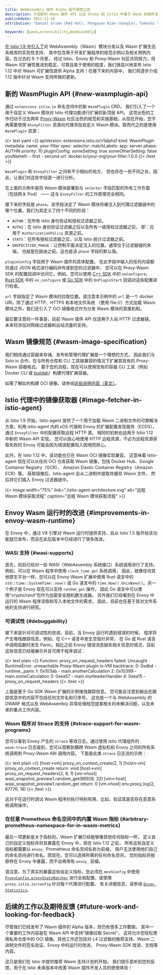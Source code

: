 ```yaml
---
title: WebAssembly 插件 Alpha 版可用性公告
description: 介绍新的 Wasm 插件 API 以及 Envoy 和 Istio 中基于 Wasm 的插件支持的更新。
publishdate: 2021-12-16
attribution: "Daniel Grimm (Red Hat), Pengyuan Bian (Google), Takeshi Yoneda (Tetrate); Translated By: Wilson Wu (DaoCloud)"

keywords: [wasm,extensibility,WebAssembly]
---
```


[在 Istio 1.9 中引入了](../wasm-progress/)对
WebAssembly（Wasm）模块分发以及 Wasm 扩展生态系统库的实验性支持，
其中包含用于开发扩展程序的规范示例以及相关用例内容。在过去的 9 个月里，
经过 Istio、Envoy 和 Proxy-Wasm 社区共同努力，将 Wasm
可扩展性推进到稳定、可靠且易于使用的程度，我们很高兴地宣布
Istio 1.12 中对 Wasm 可扩展性提供 Alpha 支持！在接下来的内容中，
我们将逐步介绍 1.12 版中针对 Wasm 支持所做的更新。

## 新的 WasmPlugin API {#new-wasmplugin-api}

通过 `extensions.istio.io` 命名空间中的新 `WasmPlugin` CRD，
我们引入了一个用于自定义 Wasm 模块对 Istio 代理功能进行扩展的新顶层 API。
这项出色的工作归功于过去两年 [Proxy-Wasm](https://github.com/proxy-wasm)
社区出色的规范和实施基础。从现在开始，您不再需要使用 `EnvoyFilter`
资源向代理添加自定义 Wasm 模块。取而代之的是使用 `WasmPlugin` 资源：

{{< text yaml >}}
apiVersion: extensions.istio.io/v1alpha1
kind: WasmPlugin
metadata:
  name: your-filter
spec:
  selector:
    matchLabels:
      app: server
  phase: AUTHN
  priority: 10
  pluginConfig:
    someSetting: true
    someOtherSetting: false
    youNameIt:
    - first
    - second
  url: docker.io/your-org/your-filter:1.0.0
{{< /text >}}

`WasmPlugin` 和 `EnvoyFilter` 之间有不少相似的地方，
但也存在一些不同之处，因此，让我们对这些字段逐一进行分析。

在上面的示例中是将 Wasm 模块部署到与 `selector` 字段匹配的所有工作负载
（包括网关 Pod） —— 这与 `EnvoyFilter` 的工作原理完全相同。

接下来的字段是 `phase`。该字段决定了 Wasm
模块将被注入到代理过滤器链中的哪个位置。我们为其定义了四个不同的阶段：

* `AUTHN`：在所有 Istio 身份验证和授权过滤器之前。
* `AUTHZ`：在 Istio 身份验证过滤器之后以及所有一级授权过滤器之前，
  即：应用于 `AuthorizationPolicy` 资源之前。
* `STATS`：在所有授权过滤器之后，以及 Istio 统计过滤器之前。
* `UNSPECIFIED_PHASE`：让控制平面决定注入的位置。通常位于过滤器链的末端，
  也就是在路由之前。这也是该 `phase` 字段的默认值。

`pluginConfig` 字段用于 Wasm 插件的具体配置。
在此字段中输入的任何内容都将通过 JSON 格式进行编码并传递到您的过滤器中，
您可以在 Proxy-Wasm SDK 的配置回调中访问它。例如，您可以使用
[C++ SDK](https://github.com/proxy-wasm/proxy-wasm-cpp-sdk/blob/fd0be8405db25de0264bdb78fae3a82668c03782/proxy_wasm_api.h#L329-L331)
中的 `onConfigure`、[Rust SDK](https://github.com/proxy-wasm/proxy-wasm-rust-sdk/blob/v0.1.4/src/dispatcher.rs#L255)
中的 `on_configure` 或 [Go SDK](https://github.com/tetratelabs/proxy-wasm-go-sdk/blob/v0.15.0/proxywasm/types/context.go#L74)
中的 `OnPluginStart` 回调对这些配置进行检索。

`url` 字段指定了 Wasm 模块的拉取位置。请注意本示例中的 `url`
是一个 docker URI。除了通过 HTTP、HTTPS 和本地文件系统
（使用 file://）方式加载 Wasm 模块之外，我们还引入了
OCI 镜像格式作为分发 Wasm 模块的首推机制。

最后要注意的一件事是，目前 Wasm 插件 API 仅适用于入站 HTTP 过滤器链。
未来将添加对网络过滤器和出站流量的支持。

## Wasm 镜像规范 {#wasm-image-specification}

我们相信通过容器来存储、发布和管理代理扩展是一个理想的方式，
因此我们与 Solo.io 合作，在与所有仓库和 CLI
工具链兼容的情况下扩展其现有的 Proxy-Wasm 容器格式。
基于您的流程，现在可以使用现有的容器 CLI 工具（例如 Docker CLI
或 [buildah](https://buildah.io/)）构建代理扩展容器。

如需了解如何构建 OCI 镜像，请参阅[这些说明内容（英文）](https://github.com/istio-ecosystem/wasm-extensions/blob/master/doc/how-to-build-oci-images.md)。

## Istio 代理中的镜像获取器 {#image-fetcher-in-istio-agent}

从 Istio 1.9 开始，Istio-agent 提供了一个用于加载 Wasm
二进制文件的可靠解决方案，利用 istio-agent 内的 xDS 代理和 Envoy
的扩展配置发现服务（ECDS），通过 `EnvoyFilter` 中的配置获取远程 HTTP 源。
相同的机制也适用于 Istio 1.12 中新的 Wasm API 实现。
您可以放心地使用 HTTP 远程资源，不必为远程资源获取失败时 Envoy
可能会因为错误配置陷入困境而担心。

此外，在 Istio 1.12 中，该功能也已在 Wasm OCI 镜像实现兼容。
这意味着 Istio-agent 现在可以从任何 OCI 仓库获取 Wasm 镜像，包括
Docker Hub、Google Container Registry（GCR）、
Amazon Elastic Container Registry（Amazon ECR）等。
获取镜像后，Istio-agent 会从二进制中提取并缓存 Wasm 文件，
然后将它们插入 Envoy 过滤器链中。

{{< image width="75%"
    link="./istio-agent-architecture.svg"
    alt="远程 Wasm 模块获取流程"
    caption="远程 Wasm 模块获取流程"
    >}}

## Envoy Wasm 运行时的改进 {#improvements-in-envoy-wasm-runtime}

在 Envoy 中，通过 V8 引擎对 Wasm 运行时提供支持，自从 Istio 1.5
版开始该功能就已发布，而且在此后版本中已经进行了很多改进。

### WASI 支持 {#wasi-supports}

首先，目前已经对一些 WASI（WebAssembly 系统接口）系统调用进行了支持。
例如，可以在 Wasm 程序中使用 `clock_time_get` 系统调用，
因此，就像任何其他原生平台一样，您可以在 Envoy Wasm 扩展中使用
Rust 语言中的 `std::time::SystemTime::now()` 或 Go 语言中的
`time.Now().UnixNano()`。另一个例子是 Envoy 现在可以支持 `random_get` 操作，
因此 Go 语言中可以使用“crypto/rand”包作为加密安全随机数生成器。
另外我们已经看到在 Envoy 中运行的 Wasm 程序读取和写入本地文件的需求，
因此，目前也在基于其对文件系统的支持进行研究。

### 可调试性 {#debuggability}

接下来是针对可调试性的改进。目前，当 Envoy 运行时遇到错误的时候，
程序将产生堆栈跟踪信息，例如，在 C++ 语言中发生空指针异常，
在 Go 或 Rust 语言中调用函数时发生 Panic。相比之前 Envoy
错误消息缺失相关信息的情况，目前这些信息已经被展示并且可用于程序调试：

{{< text plain >}}
Function: proxy_on_request_headers failed: Uncaught RuntimeError: unreachable
Proxy-Wasm plugin in-VM backtrace:
  0:  0xdbd - runtime._panic
  1:  0x103ab - main.anotherCalculation
  2:  0x10399 - main.someCalculation
  3:  0xea57 - main.myHeaderHandler
  4:  0xea15 - proxy_on_request_headers
{{< /text >}}

上面是基于 Go SDK Wasm 扩展的示例堆栈跟踪信息。
您可能会注意到输出在跟踪信息中的内容不包括任何文件名和行序号。
这也是一个与 WebAssembly 的 DWARF 格式以及 WebAssembly
异常处理规范提案相关的未解决问题，以及未来的重点工作内容。

### Wasm 程序对 Strace 的支持 {#strace-support-for-wasm-programs}

您可以看到 Envoy 产生的 `strace` 等效日志。通过使用 Istio
代理组件的 `wasm:trace` 日志级别，您可以观察到横跨 Wasm 虚拟机和
Envoy 之间的所有系统调用和 Proxy-Wasm ABI 调用内容。
下面是此类 `strace` 日志流的示例：

{{< text plain >}}
[host->vm] proxy_on_context_create(2, 1)
[host<-vm] proxy_on_context_create return: void
[host->vm] proxy_on_request_headers(2, 8, 1)
[vm->host] wasi_snapshot_preview1.random_get(86928, 32)
[vm<-host] wasi_snapshot_preview1.random_get return: 0
[vm->host] env.proxy_log(2, 87776, 18)
{{< /text >}}

这对于在运行时调试 Wasm 程序的执行特别有用，比如，验证其是否存在恶意系统调用操作。

### 在任意 Prometheus 命名空间中的内置 Wasm 指标 {#arbitrary-prometheus-namespace-for-in-wasm-metrics}

最后一项更新是关于指标的。Wasm 扩展已经能够像其他任何指标一样，
定义自己的自定义指标并将其暴露在 Envoy 中，但在 Istio 1.12 之前，
所有这些自定义指标都需要以 `envoy_` Prometheus 命名空间名称为前缀，
用户无法使用他们自己的命名空间进行命名。而现在，您可以选择所需的任何命名空间，
您的指标将按原样在 Envoy 中暴露，而不会再带有 `envoy_` 前缀。

请注意，为了真实的暴露这些自定义指标，您必须在 `meshConfig` 中使用
[`ProxyConfig.proxyStatsMatcher`](/zh/docs/reference/config/istio.mesh.v1alpha1/#ProxyConfig-ProxyStatsMatcher)
进行全局配置，或使用 `proxy.istio.io/config` 针对每个代理进行配置。
有关详细信息，请参阅 [`Envoy Statistics`](/zh/docs/ops/configuration/telemetry/envoy-stats/)。

## 后续的工作以及期待反馈 {#future-work-and-looking-for-feedback}

尽管我们已经发布了 Wasm 插件的 Alpha 版本，但仍有很多工作要做。
其中一个重要的工作内容是在 Wasm API 中支持“镜像拉取 Secret”，
这将允许您轻松使用私有仓库中的 OCI 镜像。其他工作还包括对 L4
过滤器的推荐支持、Wasm 二进制文件的签名验证、Envoy 中的运行时改进、
Proxy-Wasm SDK 改进、文档等内容。

这只是我们在 Istio 中提供推荐 Wasm 支持计划的开始。
我们很乐意听到您的反馈，用于在 Istio 未来版本中改善 Wasm 插件开发人员的使用体验！
